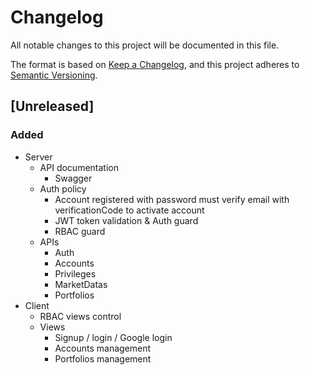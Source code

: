 # Changelog

All notable changes to this project will be documented in this file.

The format is based on [Keep a Changelog](https://keepachangelog.com/en/1.0.0/),
and this project adheres to [Semantic Versioning](https://semver.org/spec/v2.0.0.html).

## [Unreleased]

### Added

- Server
  - API documentation
    - Swagger
  - Auth policy
    - Account registered with password must verify email with verificationCode to activate account
    - JWT token validation & Auth guard
    - RBAC guard
  - APIs
    - Auth
    - Accounts
    - Privileges
    - MarketDatas
    - Portfolios
- Client
  - RBAC views control
  - Views
    - Signup / login / Google login
    - Accounts management
    - Portfolios management
